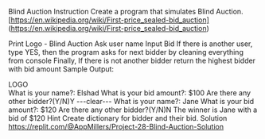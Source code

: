 Blind Auction
Instruction
Create a program that simulates Blind Auction. [https://en.wikipedia.org/wiki/First-price_sealed-bid_auction] (https://en.wikipedia.org/wiki/First-price_sealed-bid_auction)

Print Logo - Blind Auction
Ask user name
Input Bid
If there is another user, type YES, then the program asks for next bidder by cleaning everything from console
Finally, If there is not another bidder return the highest bidder with bid amount
Sample Output:

LOGO                                                                                        
What is your name?: Elshad
What is your bid amount?: $100
Are there any other bidder?(Y/N)Y
---clear---
What is your name?: Jane
What is your bid amount?: $120
Are there any other bidder?(Y/N)N
The winner is Jane with a bid of $120
Hint
Create dictionary for bidder and their bid.
Solution
https://replit.com/@AppMillers/Project-28-Blind-Auction-Solution